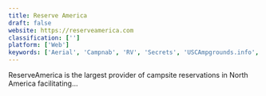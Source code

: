 ```yaml
---
title: Reserve America
draft: false 
website: https://reserveamerica.com
classification: ['']
platform: ['Web']
keywords: ['Aerial', 'Campnab', 'RV', 'Secrets', 'USCAmpgrounds.info', 'Ultimate++', 'pass']
---
```

ReserveAmerica is the largest provider of campsite reservations in North America facilitating...